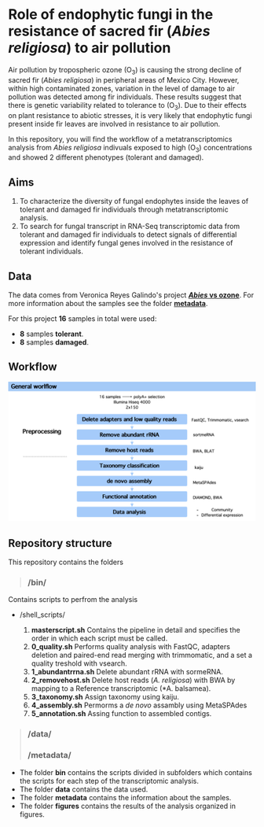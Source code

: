 # **Role of endophytic fungi in the resistance of sacred fir (*Abies religiosa*) to air pollution**


Air pollution by tropospheric ozone (O<sub>3</sub>) is causing the strong decline of sacred fir (*Abies religiosa*) in peripheral areas of Mexico City. However, within high contaminated zones, variation in the level of damage to air pollution was detected among fir individuals. These results suggest that there is genetic variability related to tolerance to (O<sub>3</sub>). Due to their effects on plant resistance to abiotic stresses, it is very likely that endophytic fungi present inside fir leaves are involved in resistance to air pollution.

In this repository, you will find the workflow of a metatranscriptomics analysis from *Abies religiosa* indivuals exposed to high (O<sub>3</sub>) concentrations and showed 2 different phenotypes (tolerant and damaged). 

## **Aims**

1. To characterize the diversity of fungal endophytes inside the leaves of tolerant and damaged fir individuals through metatranscriptomic analysis.
2. To search for fungal transcript in RNA-Seq transcriptomic data from tolerant and damaged fir individuals to detect signals of differential expression and identify fungal genes involved in the resistance of tolerant individuals.

## **Data**

The data comes from Veronica Reyes Galindo's project [***Abies* vs ozone**](https://github.com/VeroIarrachtai/Abies_vs_ozone). For more information about the samples see the folder [**metadata**](https://github.com/valeriafloral/Abies_fungal_endophytes/tree/master/metadata).

For this project **16** samples in total were used:

* **8** samples **tolerant**.
* **8** samples **damaged**.  


## **Workflow**

![](workflow.png)

## **Repository structure**

This repository contains the folders

>### /bin/

Contains scripts to perfrom the analysis

* /shell_scripts/

  1. **masterscript.sh**
 Contains the pipeline in detail and specifies the order in which each script must be called.
  2. **0_quality.sh**
 Performs quality analysis with FastQC, adapters deletion and paired-end read merging with trimmomatic, and a set a quality          treshold with vsearch.
  3. **1_abundantrrna.sh**
  Delete abundant rRNA with sormeRNA.
  4. **2_removehost.sh**
  Delete host reads (*A. religiosa*) with BWA by mapping to a Reference transcriptomic (*A. balsamea).
  5. **3_taxonomy.sh**
  Assign taxonomy using kaiju.
  6. **4_assembly.sh**
  Permorms a *de novo* assambly using MetaSPAdes
  7. **5_annotation.sh**
  Assing function to assembled contigs. 
  
 


>### /data/
>### /metadata/

* The folder **bin** contains the scripts divided in subfolders which contains the scripts for each step of the transcriptomic analysis. 
* The folder **data** contains the data used.
* The folder **metadata** contains the information about the samples.
* The folder **figures** contains the    results of the analysis organized in figures.  
